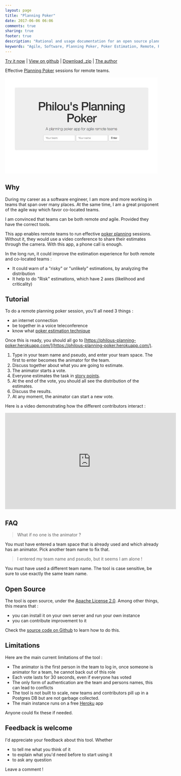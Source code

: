 ```yaml
---
layout: page
title: "Planning Poker"
date: 2017-06-06 06:06
comments: true
sharing: true
footer: true
description: "Rational and usage documentation for an open source planning poker web app"
keywords: "Agile, Software, Planning Poker, Poker Estimation, Remote, Remote Teams"
---
```

[Try it now](https://philous-planning-poker.herokuapp.com/) | [View on github](https://github.com/philou/planning-poker) | [Download .zip](https://github.com/philou/planning-poker/archive/master.zip) | [The author](http://philippe.bourgau.net)

Effective [Planning Poker](https://en.wikipedia.org/wiki/Planning_poker) sessions for remote teams.

[![Screenshot of the tool](../imgs/planning-poker/screenshot.jpg)](https://philous-planning-poker.herokuapp.com/)

## Why

During my career as a software engineer, I am more and more working in teams that span over many places. At the same time, I am a great proponent of the agile way which favor co-located teams.

I am convinced that teams can be both remote *and* agile. Provided they have the correct tools.

This app enables remote teams to run effective [poker planning](https://en.wikipedia.org/wiki/Planning_poker) sessions. Without it, they would use a video conference to share their estimates through the camera. With this app, a phone call is enough.

In the long run, it could improve the estimation experience for both remote and co-located teams :

* It could warn of a "risky" or "unlikely" estimations, by analyzing the distribution
* It help to do "Risk" estimations, which have 2 axes (likelihood and criticality)

## Tutorial

To do a remote planning poker session, you'll all need 3 things :

* an internet connection
* be together in a voice teleconference
* know what [poker estimation technique](https://en.wikipedia.org/wiki/Planning_poker)

Once this is ready, you should all go to [https://philous-planning-poker.herokuapp.com/](https://philous-planning-poker.herokuapp.com/).

1. Type in your team name and pseudo, and enter your team space. The first to enter becomes the animator for the team.
2. Discuss together about what you are going to estimate.
3. The animator starts a vote.
4. Everyone estimates the task in [story points](https://www.mountaingoatsoftware.com/blog/what-are-story-points).
5. At the end of the vote, you should all see the distribution of the estimates.
6. Discuss the results. 
7. At any moment, the animator can start a new vote.

Here is a video demonstrating how the different contributors interact :

<iframe width="560" height="315" src="https://www.youtube.com/embed/yUTpabukwxE" frameborder="0" allowfullscreen></iframe>

## FAQ

> What if no one is the animator ?

You must have entered a team space that is already used and which already has an animator. Pick another team name to fix that.

> I entered my team name and pseudo, but it seems I am alone !

You must have used a different team name. The tool is case sensitive, be sure to use exactly the same team name.

## Open Source

The tool is open source, under the [Apache License 2.0](https://www.apache.org/licenses/LICENSE-2.0). Among other things, this means that :

* you can install it on your own server and run your own instance
* you can contribute improvement to it

Check the [source code on Github](https://github.com/philou/planning-poker) to learn how to do this.

## Limitations

Here are the main current limitations of the tool :

* The animator is the first person in the team to log in, once someone is animator for a team, he cannot back out of this role
* Each vote lasts for 30 seconds, even if everyone has voted
* The only form of authentication are the team and persons names, this can lead to conflicts
* The tool is not built to scale, new teams and contributors pill up in a Postgres DB but are not garbage collected.
* The main instance runs on a free [Heroku](https://www.heroku.com/) app

Anyone could fix these if needed.

## Feedback is welcome

I'd appreciate your feedback about this tool. Whether

* to tell me what you think of it
* to explain what you'd need before to start using it
* to ask any question

Leave a comment !